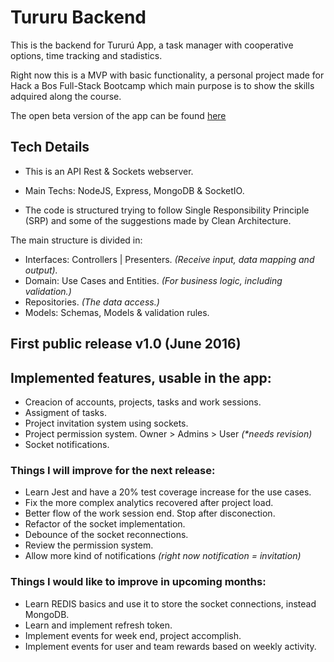 # Tururu Backend
This is the backend for Tururú App, a task manager with cooperative options, time tracking and stadistics.

Right now this is a MVP with basic functionality, a personal project made for Hack a Bos Full-Stack Bootcamp
which main purpose is to show the skills adquired along the course.

The open beta version of the app can be found [here](https://feraiwa.github.io/tururu)

## Tech Details
* This is an API Rest & Sockets webserver.
* Main Techs: NodeJS, Express, MongoDB & SocketIO.

* The code is structured trying to follow Single Responsibility Principle (SRP) and
some of the suggestions made by Clean Architecture.

The main structure is divided in: 
- Interfaces: Controllers | Presenters. _(Receive input, data mapping and output)._
- Domain: Use Cases and Entities. _(For business logic, including validation.)_
- Repositories. _(The data access.)_
- Models: Schemas, Models & validation rules.


## First public release v1.0 (June 2016)

## Implemented features, usable in the app:
* Creacion of accounts, projects, tasks and work sessions.
* Assigment of tasks.
* Project invitation system using sockets.
* Project permission system. Owner > Admins > User _(*needs revision)_
* Socket notifications.


### Things I will improve for the next release:
* Learn Jest and have a 20% test coverage increase for the use cases.
* Fix the more complex analytics recovered after project load.
* Better flow of the work session end. Stop after disconection.
* Refactor of the socket implementation.
* Debounce of the socket reconnections.
* Review the permission system.
* Allow more kind of notifications _(right now notification = invitation)_

### Things I would like to improve in upcoming months:
* Learn REDIS basics and use it to store the socket connections, instead MongoDB.
* Learn and implement refresh token.
* Implement events for week end, project accomplish.
* Implement events for user and team rewards based on weekly activity.
